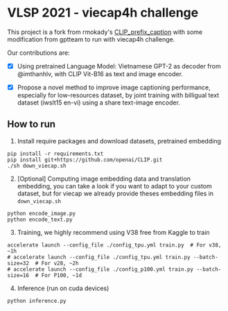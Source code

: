 # VLSP 2021 - viecap4h challenge

This project is a fork from rmokady's [CLIP_prefix_caption](https://github.com/rmokady/CLIP_prefix_caption)
with some modification from gptteam to run with viecap4h challenge.

Our contributions are:

- [x] Using pretrained Language Model: Vietnamese GPT-2 as decoder from @imthanhlv, with CLIP Vit-B16 as text
and image encoder.
- [x] Propose a novel method to improve image captioning performance, especially for low-resources dataset,
by joint training with billigual text dataset (iwslt15 en-vi) using a share text-image encoder.


## How to run

1. Install require packages and download datasets, pretrained embedding
```
pip install -r requirements.txt
pip install git+https://github.com/openai/CLIP.git
./sh down_viecap.sh
```

2. [Optional] Computing image embedding data and translation embedding, 
you can take a look if you want to adapt to your custom dataset, 
but for viecap we already provide theses embedding files in `down_viecap.sh`

```
python encode_image.py
python encode_text.py
```

3. Training, we highly recommend using V38 free from Kaggle to train
```
accelerate launch --config_file ./config_tpu.yml train.py  # For v38, ~1h
# accelerate launch --config_file ./config_tpu.yml train.py --batch-size=32  # For v28, ~2h
# accelerate launch --config_file ./config_p100.yml train.py --batch-size=16  # For P100, ~1d
```

4. Inference (run on cuda devices)
```
python inference.py
```

